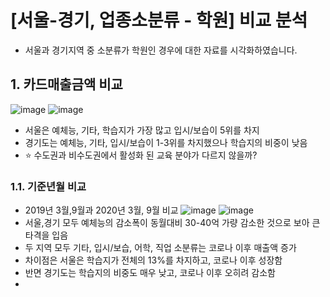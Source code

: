 # [서울-경기, 업종소분류 - 학원] 비교 분석
- 서울과 경기지역 중 소분류가 학원인 경우에 대한 자료를 시각화하였습니다.
## 1. 카드매출금액 비교
![image](https://user-images.githubusercontent.com/44918665/128328923-28a0f47e-585a-42dc-9378-5f6429d16898.png)
![image](https://user-images.githubusercontent.com/44918665/128328857-d5fc7e47-47ac-4e3d-b0ec-f2cb406201f8.png) 
- 서울은 예체능, 기타, 학습지가 가장 많고 입시/보습이 5위를 차지
- 경기도는 예체능, 기타, 입시/보습이 1-3위를 차지했으나 학습지의 비중이 낮음
- ⭐ 수도권과 비수도권에서 활성화 된 교육 분야가 다르지 않을까?
### 1.1. 기준년월 비교
- 2019년 3월,9월과 2020년 3월, 9월 비교
![image](https://user-images.githubusercontent.com/44918665/128330219-bd4c384a-83b3-4de0-8032-2d9e1e216f8e.png)
![image](https://user-images.githubusercontent.com/44918665/128330260-d610ab2b-6bea-4377-8c79-ccbd6b06696f.png)
- 서울,경기 모두 예체능의 감소폭이 동월대비 30-40억 가량 감소한 것으로 보아 큰 타격을 입음
- 두 지역 모두 기타, 입시/보습, 어학, 직업 소분류는 코로나 이후 매출액 증가
- 차이점은 서울은 학습지가 전체의 13%를 차지하고, 코로나 이후 성장함
- 반면 경기도는 학습지의 비중도 매우 낮고, 코로나 이후 오히려 감소함
- 




